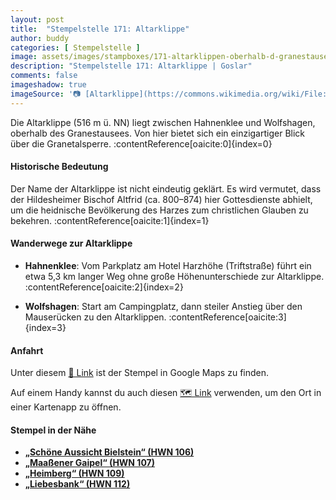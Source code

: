 ```yaml
---
layout: post
title:  "Stempelstelle 171: Altarklippe"
author: buddy
categories: [ Stempelstelle ]
image: assets/images/stampboxes/171-altarklippen-oberhalb-d-granestausees.jpg
description: "Stempelstelle 171: Altarklippe | Goslar"
comments: false
imageshadow: true
imageSource: '📷 [Altarklippe](https://commons.wikimedia.org/wiki/File:Altarklippe.jpg) von <a href="//commons.wikimedia.org/wiki/User:B.Thomas95" title="User:B.Thomas95">Thomas Binder</a> unter Lizenz [CC BY-SA 4.0](https://creativecommons.org/licenses/by-sa/4.0)'
---
```


Die Altarklippe (516 m ü. NN) liegt zwischen Hahnenklee und Wolfshagen, oberhalb des Granestausees. Von hier bietet sich ein einzigartiger Blick über die Granetalsperre. :contentReference[oaicite:0]{index=0}

#### Historische Bedeutung

Der Name der Altarklippe ist nicht eindeutig geklärt. Es wird vermutet, dass der Hildesheimer Bischof Altfrid (ca. 800–874) hier Gottesdienste abhielt, um die heidnische Bevölkerung des Harzes zum christlichen Glauben zu bekehren. :contentReference[oaicite:1]{index=1}

#### Wanderwege zur Altarklippe

- **Hahnenklee**: Vom Parkplatz am Hotel Harzhöhe (Triftstraße) führt ein etwa 5,3 km langer Weg ohne große Höhenunterschiede zur Altarklippe. :contentReference[oaicite:2]{index=2}

- **Wolfshagen**: Start am Campingplatz, dann steiler Anstieg über den Mauserücken zu den Altarklippen. :contentReference[oaicite:3]{index=3}

#### Anfahrt

Unter diesem [📍 Link](https://www.google.com/maps/dir/?api=1&origin=&destination=51.88803%2C%2010.33153) ist der Stempel in Google Maps zu finden.

<div class="android-only">
  Auf einem Handy kannst du auch diesen 
  <a href="geo:51.88803,10.33153">🗺️ Link</a> 
  verwenden, um den Ort in einer Kartenapp zu öffnen.
  <p></p>
</div>

#### Stempel in der Nähe

- [**„Schöne Aussicht Bielstein“ (HWN 106)**](/stempelstelle-106-schoene-aussicht-bielstein)
- [**„Maaßener Gaipel“ (HWN 107)**](/stempelstelle-107-maassener-gaipel)
- [**„Heimberg“ (HWN 109)**](/stempelstelle-109-heimberg)
- [**„Liebesbank“ (HWN 112)**](/stempelstelle-112-liebesbank)
